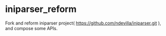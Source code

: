 # iniparser_reform
Fork and reform iniparser project( https://github.com/ndevilla/iniparser.git ), and compose some APIs.
